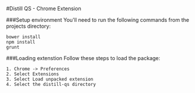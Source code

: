#Distill QS - Chrome Extension

###Setup environment
You'll need to run the following commands from the projects directory:
```
bower install
npm install
grunt
```
###Loading extenstion
Follow these steps to load the package:
```
1. Chrome -> Preferences
2. Select Extensions
3. Select Load unpacked extension
4. Select the distill-qs directory
```
